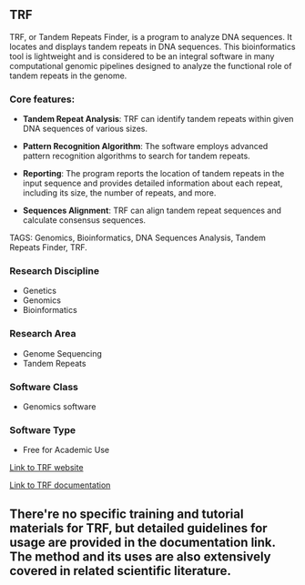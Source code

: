 ## TRF

TRF, or Tandem Repeats Finder, is a program to analyze DNA sequences. It locates and displays tandem repeats in DNA sequences. This bioinformatics tool is lightweight and is considered to be an integral software in many computational genomic pipelines designed to analyze the functional role of tandem repeats in the genome.

### Core features:

- **Tandem Repeat Analysis**: TRF can identify tandem repeats within given DNA sequences of various sizes.

- **Pattern Recognition Algorithm**: The software employs advanced pattern recognition algorithms to search for tandem repeats.

- **Reporting**: The program reports the location of tandem repeats in the input sequence and provides detailed information about each repeat, including its size, the number of repeats, and more.

- **Sequences Alignment**: TRF can align tandem repeat sequences and calculate consensus sequences.

TAGS: Genomics, Bioinformatics, DNA Sequences Analysis, Tandem Repeats Finder, TRF.

### Research Discipline

- Genetics
- Genomics
- Bioinformatics

### Research Area

- Genome Sequencing
- Tandem Repeats

### Software Class

- Genomics software

### Software Type

- Free for Academic Use

[Link to TRF website](https://tandem.bu.edu/trf/trf.html)

[Link to TRF documentation](https://tandem.bu.edu/trf/trf.basic.submit.html)

There're no specific training and tutorial materials for TRF, but detailed guidelines for usage are provided in the documentation link. The method and its uses are also extensively covered in related scientific literature.
--------------------------------------
